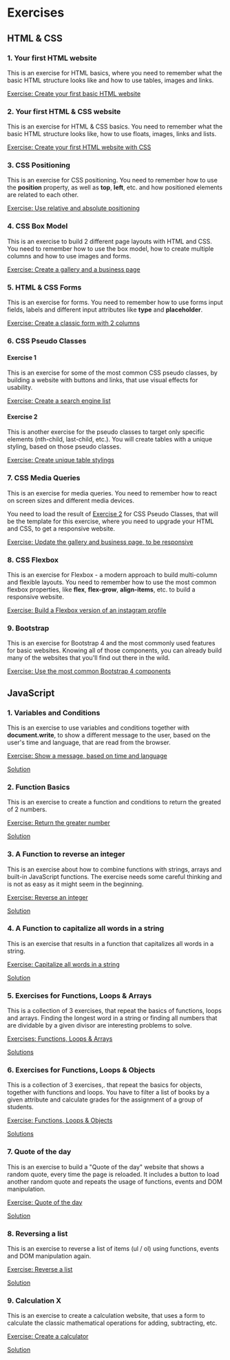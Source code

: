# Exercises

## HTML & CSS

### 1. Your first HTML website

This is an exercise for HTML basics, where you need to remember what the basic HTML structure looks like and how to use tables, images and links.

[Exercise: Create your first basic HTML website](https://github.com/FBW-10/exercise-001-html-basics)

### 2. Your first HTML & CSS website

This is an exercise for HTML & CSS basics. You need to remember what the basic HTML structure looks like, how to use floats, images, links and lists.

[Exercise: Create your first HTML website with CSS](https://github.com/FBW-10/exercise-002-css-basics)

### 3. CSS Positioning

This is an exercise for CSS positioning. You need to remember how to use the **position** property, as well as **top**, **left**, etc. and how positioned elements are related to each other.

[Exercise: Use relative and absolute positioning](https://github.com/FBW-10/exercise-003-css-positioning)

### 4. CSS Box Model

This is an exercise to build 2 different page layouts with HTML and CSS. You need to remember how to use the box model, how to create multiple columns and how to use images and forms.

[Exercise: Create a gallery and a business page](https://github.com/FBW-10/exercise-004-css-box-model)

### 5. HTML & CSS Forms

This is an exercise for forms. You need to remember how to use forms input fields, labels and different input attributes like **type** and **placeholder**.

[Exercise: Create a classic form with 2 columns](https://github.com/FBW-10/exercise-005-forms)

### 6. CSS Pseudo Classes

#### Exercise 1

This is an exercise for some of the most common CSS pseudo classes, by building a website with buttons and links, that use visual effects for usability.

[Exercise: Create a search engine list](https://github.com/FBW-10/exercise-006-css-pseudo-classes)

#### Exercise 2

This is another exercise for the pseudo classes to target only specific elements (nth-child, last-child, etc.). You will create tables with a unique styling, based on those pseudo classes.

[Exercise: Create unique table stylings](https://github.com/FBW-10/exercise-007-css-pseudo-classes)

### 7. CSS Media Queries

This is an exercise for media queries. You need to remember how to react on screen sizes and different media devices.

You need to load the result of [Exercise 2](#exercise-2) for CSS Pseudo Classes, that will be the template for this exercise, where you need to upgrade your HTML and CSS, to get a responsive website.

[Exercise: Update the gallery and business page, to be responsive](https://github.com/FBW-10/exercise-008-css-media-queries)

### 8. CSS Flexbox

This is an exercise for Flexbox - a modern approach to build multi-column and flexible layouts. You need to remember how to use the most common flexbox properties, like **flex**, **flex-grow**, **align-items**, etc. to build a responsive website.

[Exercise: Build a Flexbox version of an instagram profile](https://github.com/FBW-10/exercise-009-css-flexbox)

### 9. Bootstrap

This is an exercise for Bootstrap 4 and the most commonly used features for basic websites. Knowing all of those components, you can already build many of the websites that you'll find out there in the wild.

[Exercise: Use the most common Bootstrap 4 components](https://github.com/FBW-10/exercise-010-bootstrap)

## JavaScript

### 1. Variables and Conditions

This is an exercise to use variables and conditions together with **document.write**, to show a different message to the user, based on the user's time and language, that are read from the browser.

[Exercise: Show a message, based on time and language](https://codepen.io/noreading/pen/PdrrKq?editors=0010)

[Solution](https://codepen.io/noreading/pen/BOggqL?editors=0010)

### 2. Function Basics

This is an exercise to create a function and conditions to return the greated of 2 numbers.

[Exercise: Return the greater number](https://codepen.io/noreading/pen/WgqqqZ?editors=0012)

[Solution](https://codepen.io/noreading/pen/XPLLwy/?editors=0012)

### 3. A Function to reverse an integer

This is an exercise about how to combine functions with strings, arrays and built-in JavaScript functions. The exercise needs some careful thinking and is not as easy as it might seem in the beginning.

[Exercise: Reverse an integer](https://codepen.io/noreading/pen/oPrKBj?editors=0012)

[Solution](https://codepen.io/noreading/pen/gdNVRR?editors=0012)

### 4. A Function to capitalize all words in a string

This is an exercise that results in a function that capitalizes all words in a string.

[Exercise: Capitalize all words in a string](https://codepen.io/noreading/pen/oPrKqL?editors=0012)

[Solution](https://codepen.io/noreading/pen/pOXMVq?editors=0012)

### 5. Exercises for Functions, Loops & Arrays

This is a collection of 3 exercises, that repeat the basics of functions, loops and arrays. Finding the longest word in a string or finding all numbers that are dividable by a given divisor are interesting problems to solve.

[Exercises: Functions, Loops & Arrays](https://codepen.io/noreading/pen/jvoBOe?editors=0012)

[Solutions](https://codepen.io/noreading/pen/bxyRNB?editors=0012)

### 6. Exercises for Functions, Loops & Objects

This is a collection of 3 exercises,. that repeat the basics for objects, together with functions and loops. You have to filter a list of books by a given attribute and calculate grades for the assignment of a group of students.

[Exercise: Functions, Loops & Objects](https://codepen.io/noreading/pen/pOXRYV?editors=0012)

[Solutions](https://codepen.io/noreading/pen/xaoqeE?editors=0012)

### 7. Quote of the day

This is an exercise to build a "Quote of the day" website that shows a random quote, every time the page is reloaded. It includes a button to load another random quote and repeats the usage of functions, events and DOM manipulation.

[Exercise: Quote of the day](https://codepen.io/noreading/pen/LJwbrO?editors=0010)

[Solution](https://codepen.io/noreading/pen/gdVgNr?editors=0010)

### 8. Reversing a list

This is an exercise to reverse a list of items (ul / ol) using functions, events and DOM manipulation again.

[Exercise: Reverse a list](https://codepen.io/noreading/pen/XPvRgd?editors=0010)

[Solution](https://codepen.io/noreading/pen/LJwWPK?editors=0010)

### 9. Calculation X

This is an exercise to create a calculation website, that uses a form to calculate the classic mathematical operations for adding, subtracting, etc.

[Exercise: Create a calculator](https://codepen.io/noreading/pen/EeqwyK?editors=0010)

[Solution](https://codepen.io/noreading/pen/EeqvNJ?editors=0010)